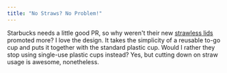 ```yaml
---
title: "No Straws? No Problem!"
---
```


Starbucks needs a little good PR, so why weren't their new [strawless lids](https://www.reddit.com/r/mildlyinteresting/comments/8grwpq/starbucks_is_now_offering_strawless_lids/) promoted more? I love the design. It takes the simplicity of a reusable to-go cup and puts it together with the standard plastic cup. Would I rather they stop using single-use plastic cups instead? Yes, but cutting down on straw usage is awesome, nonetheless.
